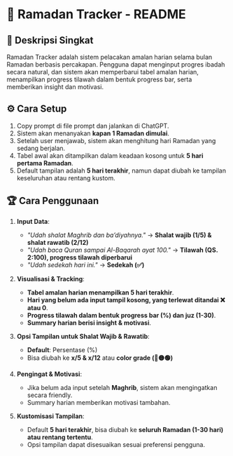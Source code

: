 # 📌 Ramadan Tracker - README

## 📖 Deskripsi Singkat
Ramadan Tracker adalah sistem pelacakan amalan harian selama bulan Ramadan berbasis percakapan. Pengguna dapat menginput progres ibadah secara natural, dan sistem akan memperbarui tabel amalan harian, menampilkan progress tilawah dalam bentuk progress bar, serta memberikan insight dan motivasi.

## ⚙️ Cara Setup
1. Copy prompt di file prompt dan jalankan di ChatGPT.
2. Sistem akan menanyakan **kapan 1 Ramadan dimulai**.
3. Setelah user menjawab, sistem akan menghitung hari Ramadan yang sedang berjalan.
4. Tabel awal akan ditampilkan dalam keadaan kosong untuk **5 hari pertama Ramadan**.
5. Default tampilan adalah **5 hari terakhir**, namun dapat diubah ke tampilan keseluruhan atau rentang kustom.

## 🏆 Cara Penggunaan
1. **Input Data**:
   - *"Udah shalat Maghrib dan ba’diyahnya."* → **Shalat wajib (1/5) & shalat rawatib (2/12)**
   - *"Udah baca Quran sampai Al-Baqarah ayat 100."* → **Tilawah (QS. 2:100), progress tilawah diperbarui**
   - *"Udah sedekah hari ini."* → **Sedekah (✅)**

2. **Visualisasi & Tracking**:
   - **Tabel amalan harian menampilkan 5 hari terakhir**.
   - **Hari yang belum ada input tampil kosong, yang terlewat ditandai ❌ atau 0**.
   - **Progress tilawah dalam bentuk progress bar (%) dan juz (1-30)**.
   - **Summary harian berisi insight & motivasi**.

3. **Opsi Tampilan untuk Shalat Wajib & Rawatib**:
   - **Default**: Persentase (%)
   - Bisa diubah ke **x/5 & x/12** atau **color grade (🔴🟡🟢)**

4. **Pengingat & Motivasi**:
   - Jika belum ada input setelah **Maghrib**, sistem akan mengingatkan secara friendly.
   - Summary harian memberikan motivasi tambahan.

5. **Kustomisasi Tampilan**:
   - Default **5 hari terakhir**, bisa diubah ke **seluruh Ramadan (1-30 hari) atau rentang tertentu**.
   - Opsi tampilan dapat disesuaikan sesuai preferensi pengguna.
 
